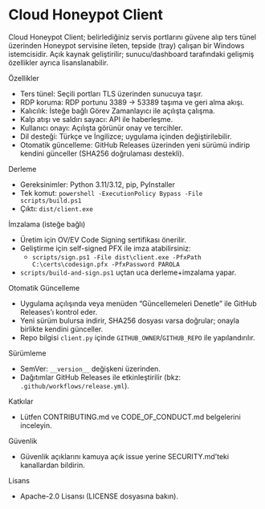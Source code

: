 Cloud Honeypot Client
=====================

Cloud Honeypot Client; belirlediğiniz servis portlarını güvene alıp ters tünel üzerinden Honeypot servisine ileten, tepside (tray) çalışan bir Windows istemcisidir. Açık kaynak geliştirilir; sunucu/dashboard tarafındaki gelişmiş özellikler ayrıca lisanslanabilir.

Özellikler
- Ters tünel: Seçili portları TLS üzerinden sunucuya taşır.
- RDP koruma: RDP portunu 3389 → 53389 taşıma ve geri alma akışı.
- Kalıcılık: İsteğe bağlı Görev Zamanlayıcı ile açılışta çalışma.
- Kalp atışı ve saldırı sayacı: API ile haberleşme.
- Kullanıcı onayı: Açılışta görünür onay ve tercihler.
- Dil desteği: Türkçe ve İngilizce; uygulama içinden değiştirilebilir.
- Otomatik güncelleme: GitHub Releases üzerinden yeni sürümü indirip kendini günceller (SHA256 doğrulaması destekli).

Derleme
- Gereksinimler: Python 3.11/3.12, pip, PyInstaller
- Tek komut: `powershell -ExecutionPolicy Bypass -File scripts/build.ps1`
- Çıktı: `dist/client.exe`

İmzalama (isteğe bağlı)
- Üretim için OV/EV Code Signing sertifikası önerilir.
- Geliştirme için self-signed PFX ile imza atabilirsiniz:
  - `scripts/sign.ps1 -File dist\client.exe -PfxPath C:\certs\codesign.pfx -PfxPassword PAROLA`
- `scripts/build-and-sign.ps1` uçtan uca derleme+imzalama yapar.

Otomatik Güncelleme
- Uygulama açılışında veya menüden “Güncellemeleri Denetle” ile GitHub Releases’ı kontrol eder.
- Yeni sürüm bulursa indirir, SHA256 dosyası varsa doğrular; onayla birlikte kendini günceller.
- Repo bilgisi `client.py` içinde `GITHUB_OWNER`/`GITHUB_REPO` ile yapılandırılır.

Sürümleme
- SemVer: `__version__` değişkeni üzerinden.
- Dağıtımlar GitHub Releases ile etkinleştirilir (bkz: `.github/workflows/release.yml`).

Katkılar
- Lütfen CONTRIBUTING.md ve CODE_OF_CONDUCT.md belgelerini inceleyin.

Güvenlik
- Güvenlik açıklarını kamuya açık issue yerine SECURITY.md’teki kanallardan bildirin.

Lisans
- Apache-2.0 Lisansı (LICENSE dosyasına bakın).


